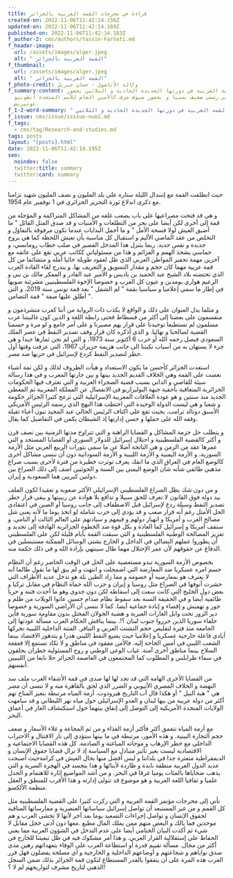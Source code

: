 ```yaml
---
title: قراءة في مخرجات القمة العربية بالجزائر
created-on: 2022-11-06T11:42:14.156Z
updated-on: 2022-11-06T11:42:14.169Z
published-on: 2022-11-06T11:42:14.183Z
f_author-2: cms/authors/Yassin-Farhati.md
f_header-image:
  url: /assets/images/alger.jpeg
  alt: " القمة العربية بالجزائر"
f_thumbnail:
  url: /assets/images/alger.jpeg
  alt: " القمة العربية بالجزائر"
f_photo-credit: وكالة الأناضول - حسان جبريل
f_summary-content: أطلت القمة العربية في دورتها الجديدة الحادية و الثلاثين بحضور
  عربي رسمي ضعيف نسبيا و بحضور ضيوف شرف كالأمين العام للأمم المتحدة أنطونيو
  غوتيريش.
f_1-2-word-summary: " القمة العربية في دورتها الجديدة الحادية و الثلاثين"
f_issue: cms/issue/isssue-num2.md
f_tags:
  - cms/tag/Research-and-studies.md
tags: posts
layout: "[posts].html"
date: 2022-11-06T11:42:14.195Z
seo:
  noindex: false
  twitter:title: summary
  twitter:card: summary
---
```

حيث انطلقت القمة مع إسدال الليلة ستاره على بلد المليون و نصف المليون شهيد تزامنا مع ذكرى اندلاع ثورة التحرير الجزائري في 1 نوفمبر عام 1954.

 و هي قد فتحت مصراعيها على باب يصعب غلقه من المشاكل المتراكمة و المؤجلة من قمة إلى أخرى لكن أيضا على بحر من التطلعات و الأمنيات و قد صدق المثل القائل " ما أضيق العيش لولا فسحة الأمل " و ما أجمل البدايات عندما تكون مرفوقة بالتفاؤل و التخلص من عقد الماضي الأليم و استقبال كل مناسبة بأن تعيش اللحظة كما هي بروح جديدة و نفس جديد. ربما يتنزل هذا المدخل القصير في صلب خطاب رومانسي، و حماسي يشحذ الهمم و العزائم و هذا من مسئولياتي ككاتب عربي تقع على عاتقه مع آخرين مهمة تحفيز المواطن العربي الذي ظل لعقود طويلة خائبا أمله و متشائما من كل قمة عربية مهما كان حجم و مقدار التسويق و التعريف بها. و يندرج لقاء القادة العرب الذي تحتضنه بلاد الشيخ عبد الحميد بن باديس و الأمير عبد القادر و المفكر مالك بن نبي و الزعيم هواري بومدين و عيون كل العرب و خصوصا الإخوة الفلسطينيين مشرئبة صوبها في إطار ما سمي إعلاميا و سياسيا بقمة " لم الشمل " بعد قمة تونس سنة 2019، و التي أطلق عليها صفة " قمة التضامن ".

 و مثلما يدل العنوان على ذلك و الواقع لا يكذب ذات الرواية من أننا كعرب متشرذمون و منقسمون على بعضنا إلى أكثر من فسطاط فحتى رابطة اللغة و الدين كون غالبيتنا عرب مسلمون لم تستطيعا توحيدنا على قرار يهم مصيرنا و على أمر جامع و لو مرة و حسمنا القضية لصالحنا و نهائيا. و الذي أذكره كان قرار وقف تصدير النفط في عصر الملك السعودي فيصل رحمه الله أو حرب 6 أكتوبر سنة 1973، و التي لم نجن ثمارها جيدا و هي جزء لا يستهان به من أسباب نكبتنا الى جانب هزيمة حزيران 1967، التي عرفت وقتها أول حظر لتصدير النفط كردع لإسرائيل في حربها ضد مصر. 

استعدت الجزائر كأحسن ما يكون الاستعداد و هيأت الظروف لذلك و لكن ثمة أشياء نغصت على القمة وهي الخلاف القديم الجديد بينها و بين جارتها المغرب و في هذا رسالة سيئة للقاصي و الداني بسبب قضية الصحراء الغربية و التي تعترف فيها الحكومات الجزائرية المتعاقبة بأحقية جبهة البوليزاريو في الانفصال عن المملكة المغربية ثم المعطى الجديد منذ سنتين و هو عودة العلاقات المغربية الإسرائيلية التي تزعج كثيرا الجزائر حكومة و شعبا و هي ليست الدولة الوحيدة التي اختطت هذا النهج الذي رسمه الرئيس الأمريكي الأسبق دونالد ترامب. بحيث تقع على اكتاف الرئيس الحالي عبد المجيد تبون أعباء ثقيلة وفقه الله على حملها و حسن إدارتها إذ الشيطان يكمن في التفاصيل كما يقال. 

و يتطلب حل حزمة المشاكل و القضايا الراهنة و التي تتراوح مدتها الزمنية بين نصف قرن و أكثر كالقضية الفلسطينية و احتلال إسرائيل للدولار السوري أو القضايا المستجد و التي عمرها عقد من الزمن و هي الناتجة أصلا عن ما سمي بثورات الربيع العربي مثل الأزمة السورية، و الأزمة اليمنية و الأزمة الليبية و الأزمة السودانية دون أن ننسى مشاكل أخرى كالوضع العام في العراق الذي ما انفك يعرف توترت خطيرة من فترة لأخرى بسبب صراع مذهبي طائفي شأنه شأن الوضع اليمني بين السنة و الحوثيين أضف إلى ذلك الصراع بين دولتين كبريين هما السعودية و إيران.

و من دون شك يظل الصراع الفلسطيني الإسرائيلي الأكثر صعوبة و تعقيدا لكون الملف بيد دولة فوق القانون لا تعرف للحق سبيلا و تدافع بلا هوادة عن ربيبتها و يبقى قرار حظر تصدير النفط وسيلة ردع لإسرائيل قبل الاصطفاف إلى جانب روسيا أو الصين في اعتقادي الحل الأمثل رغم أنه قرار صعب و قد يؤدي إلى حرب شاملة لو اتخذ يوما ما لأنه يعني شل مصالح الغرب و أمريكا و انهيار دولهم و قيمهم و سيادتهم على العالم الثالث أو النامي. و ستقف أمريكا و إسرائيل كما العادة و بكل قوة ضد الخطوة الجزائرية الهادفة إلى تجديد و تعزيز المصالحة الوطنية الفلسطينية و التي سبقت القمة بأيام قليلة لكن على الفلسطيني أن يطوروا عملهم النضالي في الداخل و الخارج بشتى الوسائل الممكنة مستبسلين في الدفاع عن حقوقهم لأن عمر الإحتلال مهما طال سينتهي بإرادة الله و في ذلك حكمة منه. 

بخصوص الأزمة السورية تبدو مستعصية على الحل في الوقت الحاضر رغم أن النظام حسم امره عسكريا ضد المعارضة التي اضمحلت و انتهت و لم يبق لها ما تقول طالما أنه لا يعترف هو بمعارضيه أو خصومه و مما زاد الطين بلة هو تدخل عديد الأطراف التي حشرت أنوفها في الصراع مثل روسيا و إيران و حزب الله حماة النظام في مقابل تركيا و بعض دول الخليج التي كانت سعت إلى اسقاطه لكن دون جدوى وهو ما أحدث فتنة و حربا طائفية أيضا و في الحقيقة السنة بعد سقوط نظام صدام حسين عانوا الويلات من ظلم و جور و تهميش و إقصاء و إبادة جماعية أيضا. كما لا ننسى أن الأراضي السورية و خصوصا دير الزور تحت وابل الغارات العبرية و هضبة الجولان المحتل بدون مقاومة سورية فأين حلفاء سوريا الذين حرروا جنوب لبنان ؟!. بينما يناقش الحكام العرب مسألة عودتها إلى الجامعة منذ فترة لتقليص حجم التشتت العربي و التنافر. 
الفتنة الداخلية الليبية تحركها أيادي فاعلة خارجية عسكريا و إعلاميا حيث يضيع النفط الليبي هدرا و يتدهور الاقتصاد بينما الشعب الليبي في أمس الحاجة إليه. فالأمن مفقود في مناطق و لا تكاد تستمع إلا قعقعة السلاح بينما مناطق أخرى آمنة. غياب الوعي الوطني و روح المسئولية خطران يحلقون في سماء طرابلس و المطلوب كما المجتمعون في العاصمة الجزائر حلا نابعا من الليبيين أنفسهم. 

من القضايا الأخرى الهامة التي قد تجد لها لها صدى في قمة الأشقاء العرب ملف سد النهضة و الخلاف المصري الأثيوبي و الضرر الذي لحق بالقاهرة منه و لا ننسى أن مصر هي " هبة النيل " أو هكذا قال أب التاريخ هيرودوت. أزمة المياه مرتبطة بتغير المناخ تهم أكثر من دولة عربية من بيها لبنان و العدو الإسرائيلي حول مياه نهر الليطاني و قد سامهت الولايات المتحدة الأمريكية إلى التوصل إلى إتفاق بينهما حول استكتشاف الغاز في أعماق البحر. 

مع أزمة المياه تتعمق أكثر فأكثر أزمة الغذاء و من ثم المجاعة و غلاء الأسعار و ضعف حجم التجارة البينية. و هذه الأمور، مرتبطة في ما بينها ستؤدي إلى نار الاقتتال و الاحتراب الداخلي مع خطر الإرهاب و موجاته المباغتة و الصادمة. كل هذه القضايا الاجتماعية و الاقتصادية ليست بغير تأثير متبادل مع السياسة إذ لا تزال قضايا حقوق الإنسان و الديمقراطية متعثرة جدا في بلداننا و ليس أفضل منها بحال العيش في كرامةحيث أصبحت عديد الدول العربية منطقة نابذة و طاردة لأبنائها و هذا يتجسد في الهجرة السرية و التي يذهب ضحاياها بالمئات يوميا غرقا في البحر.
و من أشد المواضيع إثارة للاهتمام و الجدل علميا و ثقافيا اللغة العربية و هو موضوع قد تتولى إدارته و هذا الأقرب للمنطق و العقل منظمة الألكسو. 

نأتي إلى مخرجات مؤتمر القمة العربية و التي ركزت كثيرا على القضية الفلسطينية مثل كل القمم و من غير المستبعد أن تواصل إسرائيل سياساتها العنصرية و ممارساتها المنافية لحقوق الإنسان و تواصل إجراءات التصعيد يوما بعد آخر لأنها لا تخشى العرب و هم موحدين فما بالك و البعض منهم ممن يملك المال مطبع .معها دون أدنى خجل مقابل لا شيء ثم أكدت البيان الختامي أيضا على عدم التدخل في الشؤون العربية مما يعني الحفاظ على إستقلالية القرار العربي. و هذا أمر مشكوك فيه في ظل تبعيتنا للخارج في أكثر من مجال.
مسألة تقييم قدرة أو استطاعة العرب على الوفاء بتعهداتهم رهين مدى صدق نواياهم و شجاعتهم و أوضاعهم الداخلية و الخارجية و أي مصلحة يفضلون فهل قرر العرب هذه المرة على أن يتفقوا بالقدر المستطاع لتكون قمة الجزائر بذلك ضمن السجل الذهبي لتاريخ مشرف لتواريخهم لم لا ؟!